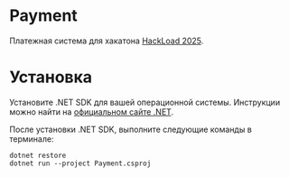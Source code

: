 # Payment

Платежная система для хакатона [HackLoad 2025](https://hackload.kz/).

# Установка

Установите .NET SDK для вашей операционной системы. Инструкции можно найти на [официальном сайте .NET](https://dotnet.microsoft.com/download).

После установки .NET SDK, выполните следующие команды в терминале:

```shell
dotnet restore
dotnet run --project Payment.csproj
```